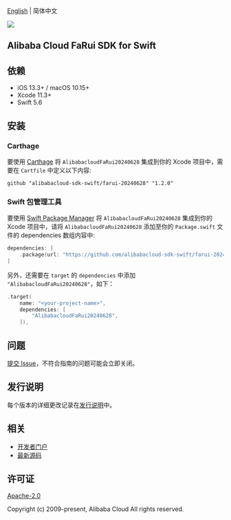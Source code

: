 [English](README.md) | 简体中文

![](https://aliyunsdk-pages.alicdn.com/icons/AlibabaCloud.svg)

## Alibaba Cloud FaRui SDK for Swift

## 依赖

- iOS 13.3+ / macOS 10.15+
- Xcode 11.3+
- Swift 5.6

## 安装

### Carthage

要使用 [Carthage](https://github.com/Carthage/Carthage) 将 `AlibabacloudFaRui20240628` 集成到你的 Xcode 项目中，需要在 `Cartfile` 中定义以下内容:

```ogdl
github "alibabacloud-sdk-swift/farui-20240628" "1.2.0"
```

### Swift 包管理工具

要使用 [Swift Package Manager](https://swift.org/package-manager/) 将 `AlibabacloudFaRui20240628` 集成到你的 Xcode 项目中，请将 `AlibabacloudFaRui20240628` 添加至你的 `Package.swift` 文件的 dependencies 数组内容中:

```swift
dependencies: [
    .package(url: "https://github.com/alibabacloud-sdk-swift/farui-20240628.git", from: "1.2.0")
]
```

另外，还需要在 `target` 的 `dependencies` 中添加 `"AlibabacloudFaRui20240628"`，如下：

```swift
.target(
    name: "<your-project-name>",
    dependencies: [
        "AlibabacloudFaRui20240628",
    ]),
```

## 问题

[提交 Issue](https://github.com/alibabacloud-sdk-swift/farui-20240628/issues/new)，不符合指南的问题可能会立即关闭。

## 发行说明

每个版本的详细更改记录在[发行说明](./ChangeLog.txt)中。

## 相关

* [开发者门户](https://next.api.aliyun.com/home)
* [最新源码](https://github.com/alibabacloud-sdk-swift/farui-20240628)

## 许可证

[Apache-2.0](http://www.apache.org/licenses/LICENSE-2.0)

Copyright (c) 2009-present, Alibaba Cloud All rights reserved.
